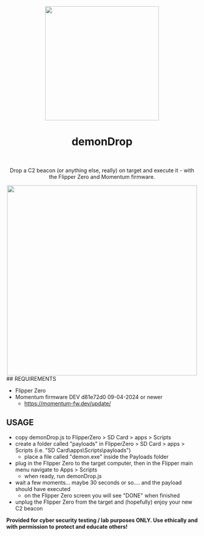 <div align="center">
  <img width="300px" src="https://github.com/syntaxHax/demonDrop/assets/86668558/4089a5c5-cfbd-46d2-bbad-0175ce5214a1" />
  <h1>demonDrop</h1>
<br/>
  
Drop a C2 beacon (or anything else, really) on target and execute it - with the Flipper Zero and Momentum firmware.
<br/>

<div align="center">
  <img width="500px" src="https://github.com/syntaxHax/demonDrop/assets/86668558/2588ef6c-ce3f-48ab-b508-79117a6601ef" />
  <br/>
</div>

<div align="left">
## REQUIREMENTS

- Flipper Zero
- Momentum firmware DEV d81e72d0 09-04-2024 or newer
    - https://momentum-fw.dev/update/

## USAGE

- copy demonDrop.js to FlipperZero > SD Card > apps > Scripts
- create a folder called "payloads" in FlipperZero > SD Card > apps > Scripts (i.e. "SD Card\apps\Scripts\payloads")
    - place a file called "demon.exe" inside the Payloads folder
- plug in the Flipper Zero to the target computer, then in the Flipper main menu navigate to Apps > Scripts
    - when ready, run demonDrop.js
- wait a few moments... maybe 30 seconds or so.... and the payload should have executed
    - on the Flipper Zero screen you will see "DONE" when finished
- unplug the Flipper Zero from the target and (hopefully) enjoy your new C2 beacon

<b>Provided for cyber security testing / lab purposes ONLY. Use ethically and with permission to protect and educate others!</b>
</div>
